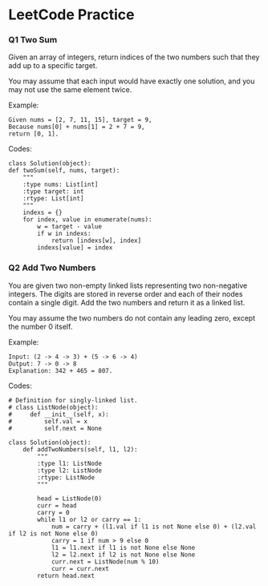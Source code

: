 #		LeetCode Practice

###		Q1 Two Sum

Given an array of integers, return indices of the two numbers such that they add up to a specific target.

You may assume that each input would have exactly one solution, and you may not use the same element twice.

Example:

	Given nums = [2, 7, 11, 15], target = 9,
	Because nums[0] + nums[1] = 2 + 7 = 9,
	return [0, 1].
	
Codes:

	class Solution(object):
    def twoSum(self, nums, target):
        """
        :type nums: List[int]
        :type target: int
        :rtype: List[int]
        """
        indexs = {}
        for index, value in enumerate(nums):
            w = target - value
            if w in indexs:
                return [indexs[w], index]
            indexs[value] = index
            
###		Q2 Add Two Numbers

You are given two non-empty linked lists representing two non-negative integers. The digits are stored in reverse order and each of their nodes contain a single digit. Add the two numbers and return it as a linked list.

You may assume the two numbers do not contain any leading zero, except the number 0 itself.

Example:

	Input: (2 -> 4 -> 3) + (5 -> 6 -> 4)
	Output: 7 -> 0 -> 8
	Explanation: 342 + 465 = 807.
	
Codes:

	# Definition for singly-linked list.
	# class ListNode(object):
	#     def __init__(self, x):
	#         self.val = x
	#         self.next = None

	class Solution(object):
	    def addTwoNumbers(self, l1, l2):
	        """
	        :type l1: ListNode
	        :type l2: ListNode
	        :rtype: ListNode
	        """
	        
	        head = ListNode(0)
	        curr = head
	        carry = 0
	        while l1 or l2 or carry == 1:
	            num = carry + (l1.val if l1 is not None else 0) + (l2.val if l2 is not None else 0)
	            carry = 1 if num > 9 else 0
	            l1 = l1.next if l1 is not None else None
	            l2 = l2.next if l2 is not None else None
	            curr.next = ListNode(num % 10)
	            curr = curr.next
	        return head.next